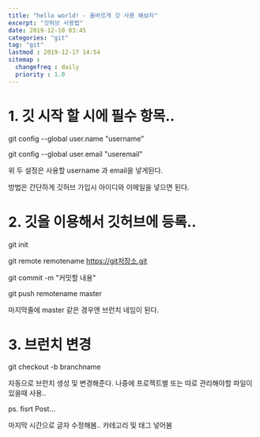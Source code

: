 ```yaml
---
title: "hello world! - 올바르게 깃 사용 해보자"
excerpt: "깃허브 사용법"
date: 2019-12-10 03:45
categories: "git"
tag: "git"
lastmod : 2019-12-17 14:54
sitemap :
  changefreq : daily
  priority : 1.0
---
```


# 1. 깃 시작 할 시에 필수 항목..

git config --global user.name "username"

git config --global user.email "useremail"

위 두 설정은 사용할 username 과 email을 넣게된다.

방법은 간단하게 깃허브 가입시 아이디와 이메일을 넣으면 된다.




# 2. 깃을 이용해서 깃허브에 등록..

git init

git remote remotename https://git저장소.git

git commit -m "커밋할 내용"

git push remotename master

마지막줄에 master 같은 경우엔 브런치 네임이 된다.


# 3. 브런치 변경

git checkout -b branchname

자동으로 브런치 생성 및 변경해준다.
나중에 프로젝트별 또는 따로 관리해야할 파일이 있을때 사용..







ps.
fisrt Post...

마지막 시간으로 글자 수정해봄..
카테고리 및 태그 넣어봄